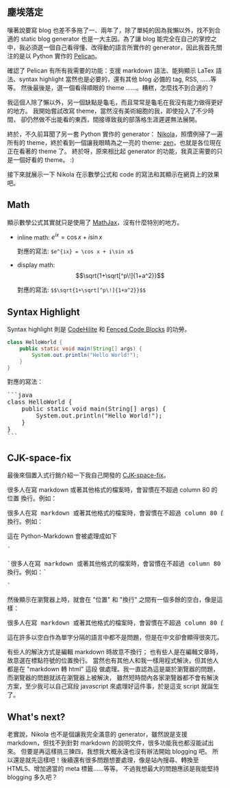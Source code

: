 <!--
.. title: 終於，新居落成
.. slug: finally-my-new-blog
.. date: 2014/01/29 21:05:42
.. tags: blog, nikola, mathjax
.. link:
.. description:
.. type: text
-->

## 塵埃落定

嚷著說要寫 blog 也差不多拖了一、兩年了，除了單純的因為我懶以外，找不到合適的
static blog generator 也是一大主因。為了讓 blog
能完全在自己的掌控之中，我必須選一個自己看得懂、改得動的語言所實作的
generator，因此我首先關注的是以 Python 實作的 [Pelican][]。

確認了 Pelican 有所有我需要的功能：支援 markdown 語法、能夠顯示 LaTex
語法、syntax highlight 當然也是必要的，還有其他 blog 必備的 tag, RSS, ……等等。
然後最後是，選一個看得順眼的 theme ……。糟糕，怎麼找不到合適的？

我這個人除了懶以外，另一個缺點是龜毛，而且常常是龜毛在我沒有能力做得更好的地方。
我開始嘗試改寫 theme，當然沒有美術細胞的我，即使投入了不少時間，
卻仍然做不出能看的東西，間接導致我的部落格生涯遲遲無法展開。

終於，不久前耳聞了另一套 Python 實作的 generator：
[Nikola][]，照慣例掃了一遍所有的 theme，終於看到一個讓我眼睛為之一亮的
theme: [zen][]，也就是各位現在正在看著的 theme 了。
終於呀，原來相比起 generator 的功能，我真正需要的只是一個好看的 theme。 :)

[Pelican]: http://blog.getpelican.com/
[Nikola]: http://getnikola.com/
[Zen]: http://www.damian.oquanta.info/posts/nikolas-zen-theme-finally-released.html

接下來就展示一下 Nikola 在示數學公式和 code 的寫法和其顯示在網頁上的效果吧。

## Math

顯示數學公式其實就只是使用了 [MathJax][]，沒有什麼特別的地方。

* inline math: $e^{ix} = \cos x + i\sin x$

    對應的寫法: `$e^{ix} = \cos x + i\sin x$`

* display math: $$\sqrt{1+\sqrt[^p\!]{1+a^2}}$$

    對應的寫法: `$$\sqrt{1+\sqrt[^p\!]{1+a^2}}$$`

## Syntax Highlight

Syntax highlight 則是 [CodeHilite][] 和 [Fenced Code Blocks][] 的功勞。

```java
class HelloWorld {
    public static void main(String[] args) {
        System.out.println("Hello World!");
    }
}
```

對應的寫法：

<pre>```java
class HelloWorld {
    public static void main(String[] args) {
        System.out.println("Hello World!");
    }
}
```</pre>

[MathJax]: http://www.mathjax.org/
[CodeHilite]: http://pythonhosted.org/Markdown/extensions/code_hilite.html
[Fenced Code Blocks]: pythonhosted.org/Markdown/extensions/fenced_code_blocks.html

## CJK-space-fix

最後來個置入式行銷介紹一下我自己開發的 [CJK-space-fix][]。

很多人在寫 markdown 或著其他格式的檔案時，會習慣在不超過 column 80 的位置
換行。例如：
<pre>
很多人在寫 markdown 或著其他格式的檔案時，會習慣在不超過 column 80 的位置
換行。例如：
</pre>

這在 Python-Markdown 會被處理成如下
<pre>
`<p>`很多人在寫 markdown 或著其他格式的檔案時，會習慣在不超過 column 80 的位置
換行。例如：`</p>`
</pre>

然後顯示在瀏覽器上時，就會在 "位置" 和 "換行" 之間有一個多餘的空白，像是這樣：
<pre>
很多人在寫 markdown 或著其他格式的檔案時，會習慣在不超過 column 80 的位置 換行。例如：
</pre>

這在許多以空白作為單字分隔的語言中都不是問題，但是在中文卻會顯得很突兀。

有些人的解決方式是編輯 markdown 時故意不換行；
也有些人是在編輯文章時，故意選在標點符號的位置換行。
當然也有其他人和我一樣用程式解決，但其他人都是在 "markdown 轉 html" 這段
做處理。我一直認為這是屬於瀏覽器的問題，而瀏覽器的問題就該在瀏覽器上被解決，
雖然短時間內各家瀏覽器都不會有解決方案，至少我可以自己寫段 javascript
來處理好這件事，於是這支 script 就誕生了。

[CJK-space-fix]: https://github.com/sayuan/CJK-space-fix/

## What's next?

老實說，Nikola 也不是個讓我完全滿意的 generator，雖然說是支援
markdown，但找不到針對 markdown 的說明文件，很多功能我也都沒能試出來。
但要是再這樣挑三揀四，我想我大概永遠也沒有辦法開始 blogging 吧。
所以還是就先這樣吧！後續還有很多問題想要處理，像是站內搜尋、轉換至 HTML5、增加適當的 meta 標籤……等等。
不過我想最大的問題應該是我能堅持 blogging 多久吧？
